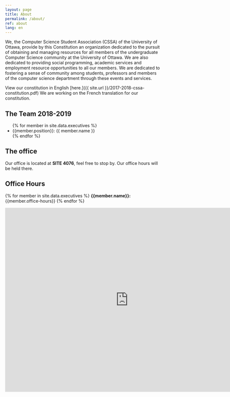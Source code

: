 ```yaml
---
layout: page
title: About
permalink: /about/
ref: about
lang: en
---
```


We, the Computer Science Student Association (CSSA) of the University of Ottawa, provide by this Constitution an organization dedicated to the pursuit of obtaining and managing resources for all members of the undergraduate Computer Science community at the University of Ottawa. We are also dedicated to providing social programming, academic services and employment resource opportunities to all our members. We are dedicated to fostering a sense of community among students, professors and members of the computer science department through these events and services.

View our constitution in English [here.]({{ site.url }}/2017-2018-cssa-constitution.pdf) We are working on the French translation for our constitution.

## The Team 2018-2019

<ul>
{% for member in site.data.executives %}
    <li>{{member.position}}: {{ member.name }}</li>
{% endfor %}
</ul>

## The office
Our office is located at <b>SITE 4076</b>, feel free to stop by. Our office hours will be held there.

## Office Hours

{% for member in site.data.executives %}
<b>{{member.name}}:</b> {{member.office-hours}}
{% endfor %}

<iframe src="https://calendar.google.com/calendar/embed?src=cssa-aei.ca_2ud2njrgm2i2025uei6fj37tkk%40group.calendar.google.com&ctz=America%2FToronto" style="border: 0" width="800" height="600" frameborder="0" scrolling="no"></iframe>
